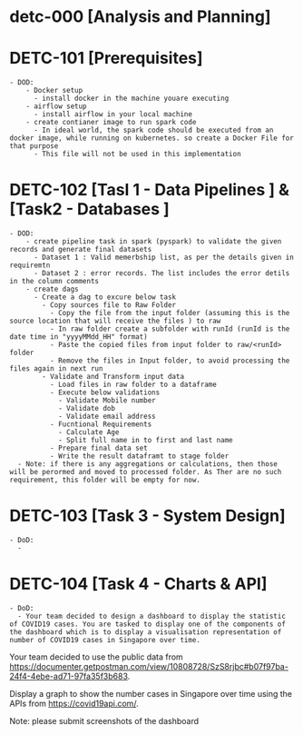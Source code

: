 # detc-000 [Analysis and Planning]

# DETC-101 [Prerequisites]
    - DOD:
        - Docker setup 
          - install docker in the machine youare executing 
        - airflow setup 
          - install airflow in your local machine
        - create contianer image to run spark code
          - In ideal world, the spark code should be executed from an docker image, while running on kubernetes. so create a Docker File for that purpose
          - This file will not be used in this implementation


# DETC-102 [Tasl 1 - Data Pipelines ] & [Task2 - Databases ]
    - DOD:
        - create pipeline task in spark (pyspark) to validate the given records and generate final datasets
          - Dataset 1 : Valid memerbship list, as per the details given in requiremtn
          - Dataset 2 : error records. The list includes the error detils in the column comments
        - create dags 
          - Create a dag to excure below task
            - Copy sources file to Raw Folder
              - Copy the file from the input folder (assuming this is the source location that will receive the files ) to raw
              - In raw folder create a subfolder with runId (runId is the date time in "yyyyMMdd_HH" format)
              - Paste the copied files from input folder to raw/<runId> folder
              - Remove the files in Input folder, to avoid processing the files again in next run
            - Validate and Transform input data
              - Load files in raw folder to a dataframe
              - Execute below validations
                - Validate Mobile number
                - Validate dob
                - Validate email address
              - Fucntional Requirements
                - Calculate Age
                - Split full name in to first and last name
              - Prepare final data set
              - Write the result dataframt to stage folder
      - Note: if there is any aggregations or calculations, then those will be perormed and moved to processed folder. As Ther are no such requirement, this folder will be empty for now. 
                

 # DETC-103 [Task 3 - System Design]
    - DoD:
      - 

 # DETC-104 [Task 4 - Charts & API] 
    - DoD:
      - Your team decided to design a dashboard to display the statistic of COVID19 cases. You are tasked to display one of the components of the dashboard which is to display a visualisation representation of number of COVID19 cases in Singapore over time.

Your team decided to use the public data from https://documenter.getpostman.com/view/10808728/SzS8rjbc#b07f97ba-24f4-4ebe-ad71-97fa35f3b683.

Display a graph to show the number cases in Singapore over time using the APIs from https://covid19api.com/.

Note: please submit screenshots of the dashboard